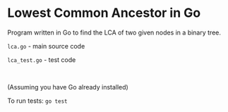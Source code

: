 # Lowest Common Ancestor in Go

Program written in Go to find the LCA of two given nodes in a binary tree.

`lca.go` - main source code

`lca_test.go` - test code

<br />

(Assuming you have Go already installed)

To run tests: `go test`